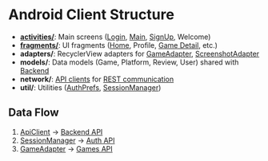 # Android Client Structure

- **[activities/](android/key-classes.md#Activities)**: Main screens ([Login](android/key-classes.md#LoginActivity), [Main](android/key-classes.md#MainActivity), [SignUp](android/key-classes.md#SignUpActivity), Welcome)
- **[fragments/](android/key-classes.md#Fragments)**: UI fragments ([Home](android/key-classes.md#HomeFragment), Profile, [Game Detail](android/key-classes.md#GameDetailFragment), etc.)
- **adapters/**: RecyclerView adapters for [GameAdapter](android/key-classes.md#GameAdapter), [ScreenshotAdapter](android/key-classes.md#ScreenshotAdapter)
- **models/**: Data models (Game, Platform, Review, User) shared with [Backend](backend/overview.md)
- **network/**: [API clients](android/key-classes.md#ApiClient) for [REST communication](android/api.md)
- **util/**: Utilities ([AuthPrefs](android/key-classes.md#AuthPrefs), [SessionManager](android/key-classes.md#SessionManager))

## Data Flow

1. [ApiClient](android/key-classes.md#ApiClient) → [Backend API](backend/api.md)
2. [SessionManager](android/key-classes.md#SessionManager) → [Auth API](backend/api.md#Auth)
3. [GameAdapter](android/key-classes.md#GameAdapter) → [Games API](backend/api.md#Games) 